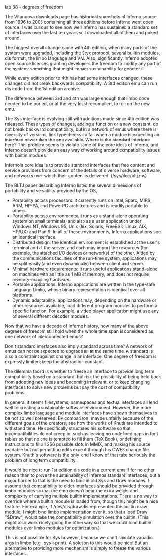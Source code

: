 lab 88 - degrees of freedom

The Vitanuova downloads page has historical snapshots of Inferno source from 1996 to 2003 containing all three editions before Inferno went open source. I was curious to see how well Inferno has sustained a standard set of interfaces over the last ten years so I downloaded all of them and poked around.

The biggest overall change came with 4th edition, when many parts of the system were upgraded, including the Styx protocol, several builtin modules, dis format, the limbo language and VM. Also, significantly, Inferno adopted open source licenses granting developers the freedom to modify any part of the system: something that might impact sustainability for good or ill.

While every edition prior to 4th has had some interfaces changed, these changes did not break backwards compatibility. A 3rd edition emu can run dis code from the 1st edition archive.

The difference between 3rd and 4th was large enough that limbo code needed to be ported, or at the very least recompiled, to run on the new emu.

The Sys interface is evolving still with additions made since 4th edition was released. These types of changes, adding a function or a new constant, do not break backward compatibility, but in a network of emus where there is diversity of versions, link typechecks do fail when a module is expecting an interface newer than the one available. Where is the standard interface here? This problem seems to violate some of the core ideas of Inferno, and Inferno doesn't provide an easy way of working around compatibility issues with builtin modules.

Inferno's core idea is to provide standard interfaces that free content and service providers from concern of the details of diverse hardware, software, and networks over which their content is delivered. (/sys/doc/bltj.ms)

The BLTJ paper describing Inferno listed the several dimensions of portability and versatility provided by the OS,


- Portability across processors: it currently runs on Intel, Sparc, MIPS, ARM, HP-PA, and PowerPC architectures and is readily portable to others.
- Portability across environments: it runs as a stand-alone operating system on small terminals, and also as a user application under Windows NT, Windows 95, Unix (Irix, Solaris, FreeBSD, Linux, AIX, HP/UX) and Plan 9. In all of these environments, Inferno applications see an identical interface.
- Distributed design: the identical environment is established at the user's terminal and at the server, and each may import the resources (for example, the attached I/O devices or networks) of the other. Aided by the communications facilities of the run-time system, applications may be split easily (and even dynamically) between client and server.
- Minimal hardware requirements: it runs useful applications stand-alone on machines with as little as 1 MB of memory, and does not require memory-mapping hardware.
- Portable applications: Inferno applications are written in the type-safe language Limbo, whose binary representation is identical over all platforms.
- Dynamic adaptability: applications may, depending on the hardware or other resources available, load different program modules to perform a specific function. For example, a video player application might use any of several different decoder modules.

Now that we have a decade of Inferno history, how many of the above degrees of freedom still hold when the whole time span is considered as one network of interconnected emus?

Don't standard interfaces also imply standard across time? A network of emus can not be expected to upgrade all at the same time. A standard is also a constraint against change in an interface. One degree of freedom is expressly limited; keep the abstraction constant.

The dilemma faced is whether to freeze an interface to provide long term compatibility based on a standard, but risk the possibility of being held back from adopting new ideas and becoming irrelevant, or to keep changing interfaces to solve new problems but pay the cost of compatibility problems.

In general it seems filesystems, namespaces and textual interfaces all lend well to creating a sustainable software environment. However, the more complex limbo language and module interfaces have shown themselves to be not so well preserved. By comparison, maybe unfairly because of the different goals of the creators, see how the works of Knuth are intended to withstand time. He specifically structures his software so that incompatibilities do not creep in, such as leaving no undefined gaps in font tables so that no one is tempted to fill them (TeX Book), or defining instructions to fill all 256 possible slots in MMIX, and making his source readable but not permitting edits except through his CWEB change file system. Knuth's software is the only kind I know of that take seriously the problem of long term compatibility.

It would be nice to run 1st edition dis code in a current emu if for no other reason than to prove the sustainability of infernos standard interfaces, but a major barrier to that is the need to bind in old Sys and Draw modules. I assume that compatibility to older interfaces should be provided through limbo modules so that the emu doesn't bear the extra weight and complexity of carrying multiple builtin implementations. There is no way to override where a builtin module is loaded from, though this might be a nice feature. For example, if /dev/dis/draw.dis represented the builtin draw module, I might bind limbo implementation over it, so that a load Draw "$Draw", would take the compatibility simulation over the builtin. (This might also work nicely going the other way so that we could bind builtin modules over limbo modules for optimization.)

This is not possible for Sys however, because we can't simulate variadic args in limbo (e.g., sys->print). A solution to this would be nice! But an alternative to providing more mechanism is simply to freeze the various interfaces.
